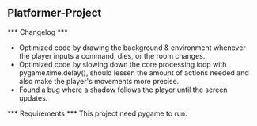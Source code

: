 ## Platformer-Project

*** Changelog ***
- Optimized code by drawing the background & environment whenever the player inputs a command, dies, or the room changes.
- Optimized code by slowing down the core processing loop with pygame.time.delay(), should lessen the amount of actions needed and also make the player's movements more precise.
- Found a bug where a shadow follows the player until the screen updates.

*** Requirements ***
This project need pygame to run. 
